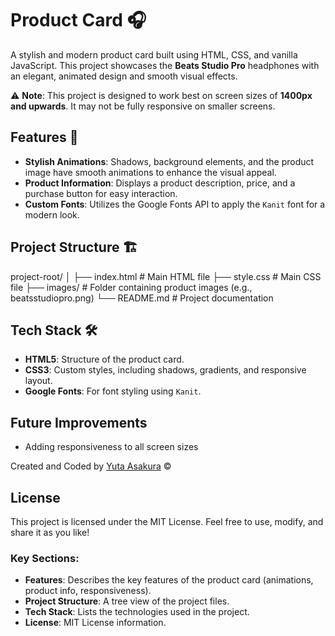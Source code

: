 # Product Card 🎧

A stylish and modern product card built using HTML, CSS, and vanilla JavaScript. This project showcases the **Beats Studio Pro** headphones with an elegant, animated design and smooth visual effects.

⚠️ **Note**: This project is designed to work best on screen sizes of **1400px and upwards**. It may not be fully responsive on smaller screens.

## Features 🚀

- **Stylish Animations**: Shadows, background elements, and the product image have smooth animations to enhance the visual appeal.
- **Product Information**: Displays a product description, price, and a purchase button for easy interaction.
- **Custom Fonts**: Utilizes the Google Fonts API to apply the `Kanit` font for a modern look.

## Project Structure 🏗️
project-root/
│
├── index.html         # Main HTML file
├── style.css          # Main CSS file
├── images/            # Folder containing product images (e.g., beatsstudiopro.png)
└── README.md          # Project documentation

## Tech Stack 🛠️

- **HTML5**: Structure of the product card.
- **CSS3**: Custom styles, including shadows, gradients, and responsive layout.
- **Google Fonts**: For font styling using `Kanit`.

## Future Improvements
- Adding responsiveness to all screen sizes

Created and Coded by [Yuta Asakura](https://www.asakurayuta.dev/) © <span id="year"></span>

## License

This project is licensed under the MIT License. Feel free to use, modify, and share it as you like!

### Key Sections:
- **Features**: Describes the key features of the product card (animations, product info, responsiveness).
- **Project Structure**: A tree view of the project files.
- **Tech Stack**: Lists the technologies used in the project.
- **License**: MIT License information.
